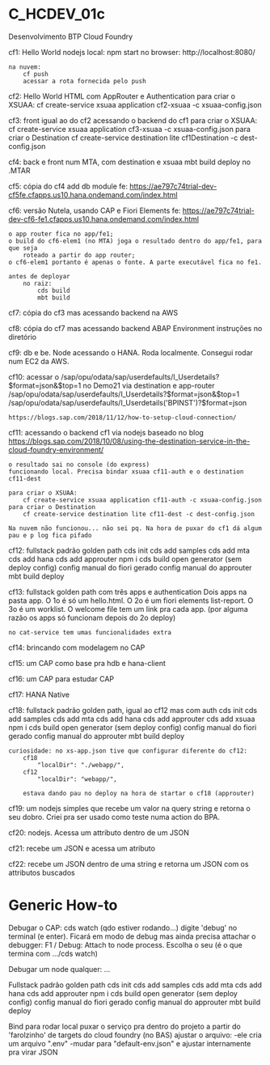 # C_HCDEV_01c
Desenvolvimento BTP Cloud Foundry

cf1: Hello World nodejs
    local:
        npm start
        no browser: http://localhost:8080/

    na nuvem:
        cf push
        acessar a rota fornecida pelo push

cf2: Hello World HTML com AppRouter e Authentication
    para criar o XSUAA:
        cf create-service xsuaa application cf2-xsuaa -c xsuaa-config.json

cf3: front igual ao do cf2 acessando o backend do cf1
    para criar o XSUAA:
        cf create-service xsuaa application cf3-xsuaa -c xsuaa-config.json
    para criar o Destination
        cf create-service destination lite cf1Destination -c dest-config.json

cf4: back e front num MTA, com destination e xsuaa
    mbt build
    deploy no .MTAR

cf5: cópia do cf4 add db module
    fe: https://ae797c74trial-dev-cf5fe.cfapps.us10.hana.ondemand.com/index.html

cf6: versão Nutela, usando CAP e Fiori Elements
    fe: https://ae797c74trial-dev-cf6-fe1.cfapps.us10.hana.ondemand.com/index.html

    o app router fica no app/fe1;
    o build do cf6-elem1 (no MTA) joga o resultado dentro do app/fe1, para que seja
        roteado a partir do app router;
    o cf6-elem1 portanto é apenas o fonte. A parte executável fica no fe1.

    antes de deployar
        no raiz: 
            cds build
            mbt build
    
cf7: cópia do cf3 mas acessando backend na AWS

cf8: cópia do cf7 mas acessando backend ABAP Environment
    instruções no diretório

cf9: db e be. Node acessando o HANA. Roda localmente. Consegui rodar num EC2 da AWS.

cf10: acessar o /sap/opu/odata/sap/userdefaults/I_Userdetails?$format=json&$top=1 no Demo21 via destination e app-router
    /sap/opu/odata/sap/userdefaults/I_Userdetails?$format=json&$top=1
    /sap/opu/odata/sap/userdefaults/I_Userdetails('BPINST')?$format=json

    https://blogs.sap.com/2018/11/12/how-to-setup-cloud-connection/

cf11: acessando o backend cf1 via nodejs
    baseado no blog https://blogs.sap.com/2018/10/08/using-the-destination-service-in-the-cloud-foundry-environment/

    o resultado sai no console (do express)
    funcionando local. Precisa bindar xsuaa cf11-auth e o destination cf11-dest

    para criar o XSUAA:
        cf create-service xsuaa application cf11-auth -c xsuaa-config.json
    para criar o Destination
        cf create-service destination lite cf11-dest -c dest-config.json

    Na nuvem não funcionou... não sei pq. Na hora de puxar do cf1 dá algum pau e p log fica pifado

cf12: fullstack padrão golden path
    cds init
    cds add samples
    cds add mta
    cds add hana
    cds add approuter
    npm i
    cds build
    open generator (sem deploy config)
    config manual do fiori gerado
    config manual do approuter
    mbt build
    deploy

cf13: fullstack golden path com três apps e authentication
    Dois apps na pasta app. O 1o é só um hello.html. O 2o é um fiori elements list-report. O 3o é um worklist.
    O welcome file tem um link pra cada app.
    (por alguma razão os apps só funcionam depois do 2o deploy)

    no cat-service tem umas funcionalidades extra

cf14: brincando com modelagem no CAP

cf15: um CAP como base pra hdb e hana-client

cf16: um CAP para estudar CAP

cf17: HANA Native

cf18: fullstack padrão golden path, igual ao cf12 mas com auth
    cds init
    cds add samples
    cds add mta
    cds add hana
    cds add approuter
    cds add xsuaa
    npm i
    cds build
    open generator (sem deploy config)
    config manual do fiori gerado
    config manual do approuter
    mbt build
    deploy

    curiosidade: no xs-app.json tive que configurar diferente do cf12:
        cf18
            "localDir": "./webapp/",
        cf12
            "localDir": "webapp/",

        estava dando pau no deploy na hora de startar o cf18 (approuter)

cf19: um nodejs simples que recebe um valor na query string e retorna o seu dobro. Criei
    pra ser usado como teste numa action do BPA.

cf20: nodejs. Acessa um attributo dentro de um JSON

cf21: recebe um JSON e acessa um atributo

cf22: recebe um JSON dentro de uma string e retorna um JSON com os attributos buscados


# Generic How-to

Debugar o CAP:
    cds watch
    (qdo estiver rodando...) digite 'debug' no terminal (e enter). Ficará em modo de debug
    mas ainda precisa attachar o debugger: F1 / Debug: Attach to node process. Escolha o seu (é o que termina com .../cds watch)

Debugar um node qualquer:
    ...

Fullstack padrão golden path
    cds init
    cds add samples
    cds add mta
    cds add hana
    cds add approuter
    npm i
    cds build
    open generator (sem deploy config)
    config manual do fiori gerado
    config manual do approuter
    mbt build
    deploy

Bind para rodar local
    puxar o serviço pra dentro do projeto a partir do 'farolzinho' de targets do cloud foundry (no BAS)
    ajustar o arquivo:
        -ele cria um arquivo ".env"
        -mudar para "default-env.json" e ajustar internamente pra virar JSON